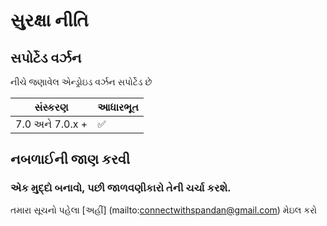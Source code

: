 # સુરક્ષા નીતિ

## સપોર્ટેડ વર્ઝન

નીચે જણાવેલ એન્ડ્રોઇડ વર્ઝન સપોર્ટેડ છે

| સંસ્કરણ | આધારભૂત |
| ---------- | ------------------ |
| 7.0 અને 7.0.x + | :white_check_mark: |


## નબળાઈની જાણ કરવી

### એક મુદ્દો બનાવો, પછી જાળવણીકારો તેની ચર્ચા કરશે.

તમારા સૂચનો પહેલા [અહીં] (mailto:connectwithspandan@gmail.com) મેઇલ કરો
